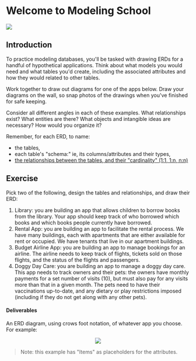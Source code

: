 # Welcome to Modeling School

![](http://www.amalgama-lab.com/pict/bands/songs/h/handsome_boy_modeling_school.jpg)

## Introduction

To practice modeling databases, you'll be tasked with drawing ERDs for a 
handful of hypothetical applications. Think about what models you would 
need and what tables you'd create, including the associated attributes 
and how they would related to other tables.

Work together to draw out diagrams for one of the apps below. Draw your 
diagrams on the wall, so snap photos of the drawings when you've 
finished for safe keeping.

Consider all different angles in each of these examples. What 
relationships exist? What entities are there? What objects and 
intangible ideas are necessary? How would you organize it?

Remember, for each ERD, to name:

- the tables,
- each table's "schema:" ie, its columns/attributes and their types,
- [the relationships between the tables, and their "cardinality"
  (1:1, 1:n, n:n)][notation]

## Exercise

Pick two of the following, design the tables and relationships, and draw 
their ERD:

1. Library: you are building an app that allows children to borrow books
   from the library. Your app should keep track of who borrowed which 
   books and which books people currently have borrowed.
2. Rental App: you are building an app to facilitate the rental process.
   We have many buildings, each with apartments that are either available
   for rent or occupied. We have tenants that live in our apartment 
   buildings.
3. Budget Airline App: you are building an app to manage bookings for an
   airline. The airline needs to keep track of flights, tickets sold
   on those flights, and the status of the flights and passengers.
4. Doggy Day Care: you are building an app to manage a doggy day care.
   This app needs to track owners and their pets: the owners have
   monthly payments for a set number of visits (10), but must also pay
   for any visits more than that in a given month. The pets need to
   have their vaccinations up-to-date, and any dietary or play
   restrictions imposed (including if they do not get along with any
   other pets).

#### Deliverables

An ERD diagram, using crows foot notation, of whatever app you choose. 
For example:

<p align="center">
  <img src ="https://www.edrawsoft.com/images/examples/entity-relationship-diagram.png">
</p>

> Note: this example has "Items" as placeholders for the attributes.

<!-- LINKS -->

[notation]: http://www.vivekmchawla.com/content/images/2013/Dec/ERD_Relationship_Symbols_Quick_Reference-1.png
